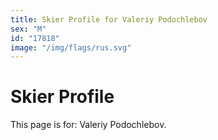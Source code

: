 ```yaml
---
title: Skier Profile for Valeriy Podochlebov
sex: "M"
id: "17818"
image: "/img/flags/rus.svg" 
---
```


# Skier Profile

This page is for: Valeriy Podochlebov.
    